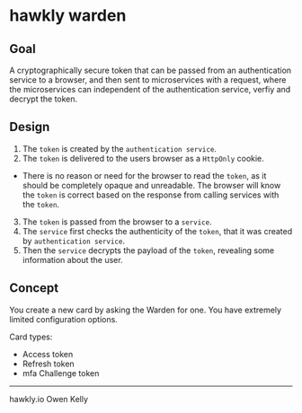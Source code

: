 # hawkly warden

## Goal

A cryptographically secure token that can be passed from an authentication service to a browser,
and then sent to microservices with a request, where the microservices can independent of the
authentication service, verfiy and decrypt the token.

## Design

1. The `token` is created by the `authentication service`.
2. The `token` is delivered to the users browser as a `HttpOnly` cookie.
  - There is no reason or need for the browser to read the `token`, as it should be completely
  opaque and unreadable. The browser will know the `token` is correct based on the response from
  calling services with the `token`.
3. The `token` is passed from the browser to a `service`.
4. The `service` first checks the authenticity of the `token`, that it was created by `authentication service`.
5. Then the `service` decrypts the payload of the `token`, revealing some information about the user.

## Concept

You create a new card by asking the Warden for one. You have extremely limited configuration options.

Card types:
 - Access token
 - Refresh token
 - mfa Challenge token

---
hawkly.io
Owen Kelly
